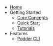 - [Home](/)
- Getting Started
  - [Core Concepts](getting-started/01-core-concepts.md)
  - [Quick Start](getting-started/02-quick-start.md)
  - [Tutorials](getting-started/03-tutorials.md)
- Features
  - [Podder CLI](features/01-podder-cli.md)